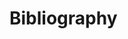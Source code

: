 # Bibliography

<!-- This builds the bibliography itself when jupyter-book runs -->

```{bibliography}
```